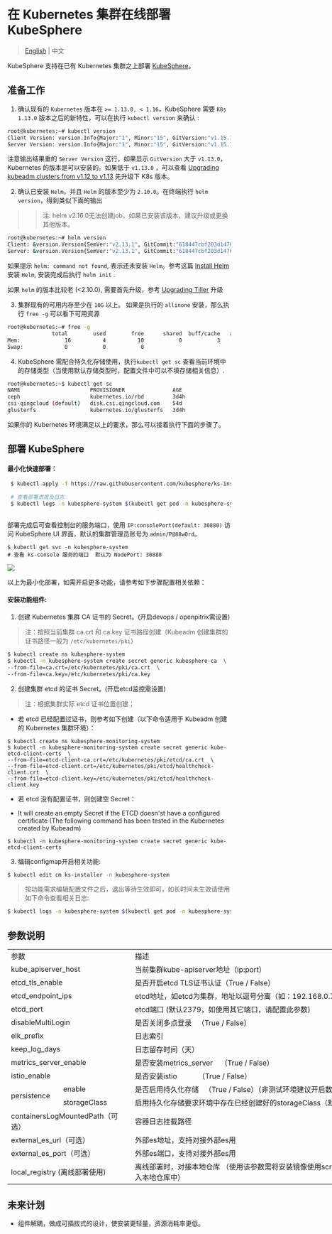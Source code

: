 # 在 Kubernetes 集群在线部署 KubeSphere

> [English](README.md) | 中文 

KubeSphere 支持在已有 Kubernetes 集群之上部署 [KubeSphere](https://kubesphere.io/)。


## 准备工作


1. 确认现有的 `Kubernetes` 版本在 `>= 1.13.0, < 1.16`，KubeSphere 需要 `K8s 1.13.0` 版本之后的新特性，可以在执行 `kubectl version` 来确认 :
```bash
root@kubernetes:~# kubectl version
Client Version: version.Info{Major:"1", Minor:"15", GitVersion:"v1.15.1", GitCommit:"4485c6f18cee9a5d3c3b4e523bd27972b1b53892", GitTreeState:"clean", BuildDate:"2019-07-18T09:09:21Z", GoVersion:"go1.12.5", Compiler:"gc", Platform:"linux/amd64"}
Server Version: version.Info{Major:"1", Minor:"15", GitVersion:"v1.15.1", GitCommit:"4485c6f18cee9a5d3c3b4e523bd27972b1b53892", GitTreeState:"clean", BuildDate:"2019-07-18T09:09:21Z", GoVersion:"go1.12.5", Compiler:"gc", Platform:"linux/amd64"}
```

注意输出结果重的 `Server Version` 这行，如果显示 `GitVersion` 大于 `v1.13.0`，Kubernetes 的版本是可以安装的。如果低于 `v1.13.0` ，可以查看 [Upgrading kubeadm clusters from v1.12 to v1.13](https://v1-13.docs.kubernetes.io/docs/tasks/administer-cluster/kubeadm/kubeadm-upgrade-1-13/) 先升级下 K8s 版本。

2. 确认已安装 `Helm`，并且 `Helm` 的版本至少为 `2.10.0`。在终端执行 `helm version`，得到类似下面的输出
>> 注: helm v2.16.0无法创建job，如果已安装该版本，建议升级或更换其他版本。
```bash
root@kubernetes:~# helm version
Client: &version.Version{SemVer:"v2.13.1", GitCommit:"618447cbf203d147601b4b9bd7f8c37a5d39fbb4", GitTreeState:"clean"}
Server: &version.Version{SemVer:"v2.13.1", GitCommit:"618447cbf203d147601b4b9bd7f8c37a5d39fbb4", GitTreeState:"clean"}
```

如果提示 `helm: command not found`, 表示还未安装 `Helm`。参考这篇 [Install Helm](https://helm.sh/docs/using_helm/#from-the-binary-releases) 安装 `Helm`, 安装完成后执行  `helm init` .

如果 `helm` 的版本比较老 (<2.10.0), 需要首先升级，参考 [Upgrading Tiller](https://github.com/helm/helm/blob/master/docs/install.md#upgrading-tiller) 升级

3. 集群现有的可用内存至少在 `10G` 以上。 如果是执行的 `allinone` 安装，那么执行 `free -g` 可以看下可用资源
```bash
root@kubernetes:~# free -g
              total        used        free      shared  buff/cache   available
Mem:              16          4          10           0           3           2
Swap:             0           0           0
```

4. KubeSphere 需配合持久化存储使用，执行`kubectl get sc` 查看当前环境中的存储类型（当使用默认存储类型时，配置文件中可以不填存储相关信息）.
```bash
root@kubernetes:~$ kubectl get sc
NAME                      PROVISIONER               AGE
ceph                      kubernetes.io/rbd         3d4h
csi-qingcloud (default)   disk.csi.qingcloud.com    54d
glusterfs                 kubernetes.io/glusterfs   3d4h
```

如果你的 Kubernetes 环境满足以上的要求，那么可以接着执行下面的步骤了。

## 部署 KubeSphere

#### 最小化快速部署：
```bash
 $ kubectl apply -f https://raw.githubusercontent.com/kubesphere/ks-installer/master/kubesphere-minimal.yaml
 
 # 查看部署进度及日志
 $ kubectl logs -n kubesphere-system $(kubectl get pod -n kubesphere-system -l app=ks-install -o jsonpath='{.items[0].metadata.name}') -f
 
```

部署完成后可查看控制台的服务端口，使用 `IP:consolePort(default: 30880)` 访问 KubeSphere UI 界面，默认的集群管理员账号为 `admin/P@88w0rd`。

```
$ kubectl get svc -n kubesphere-system    
# 查看 ks-console 服务的端口  默认为 NodePort: 30880
```

![](https://pek3b.qingstor.com/kubesphere-docs/png/20190912002602.png)

以上为最小化部署，如需开启更多功能，请参考如下步骤配置相关依赖：

#### 安装功能组件:
1. 创建 Kubernetes 集群 CA 证书的 Secret。(开启devops / openpitrix需设置)

> 注：按照当前集群 ca.crt 和 ca.key 证书路径创建（Kubeadm 创建集群的证书路径一般为 `/etc/kubernetes/pki`）

```bash
$ kubectl create ns kubesphere-system
$ kubectl -n kubesphere-system create secret generic kubesphere-ca  \
--from-file=ca.crt=/etc/kubernetes/pki/ca.crt  \
--from-file=ca.key=/etc/kubernetes/pki/ca.key 
```

2. 创建集群 etcd 的证书 Secret。(开启etcd监控需设置)

> 注：根据集群实际 etcd 证书位置创建；

   - 若 etcd 已经配置过证书，则参考如下创建（以下命令适用于 Kubeadm 创建的 Kubernetes 集群环境）：

```
$ kubectl create ns kubesphere-monitoring-system
$ kubectl -n kubesphere-monitoring-system create secret generic kube-etcd-client-certs  \
--from-file=etcd-client-ca.crt=/etc/kubernetes/pki/etcd/ca.crt  \
--from-file=etcd-client.crt=/etc/kubernetes/pki/etcd/healthcheck-client.crt  \
--from-file=etcd-client.key=/etc/kubernetes/pki/etcd/healthcheck-client.key
```

- 若 etcd 没有配置证书，则创建空 Secret：

- It will create an empty Secret if the ETCD doesn'st have a configured certificate (The following command has been tested in the Kubernetes created by Kubeadm)

```
$ kubectl -n kubesphere-monitoring-system create secret generic kube-etcd-client-certs
```

3. 编辑configmap开启相关功能:

```bash
$ kubectl edit cm ks-installer -n kubesphere-system
```

> 按功能需求编辑配置文件之后，退出等待生效即可，如长时间未生效请使用如下命令查看相关日志:
```bash
$ kubectl logs -n kubesphere-system $(kubectl get pod -n kubesphere-system -l app=ks-install -o jsonpath='{.items[0].metadata.name}') -f
```

## 参数说明

<table border=0 cellpadding=0 cellspacing=0 width=1364 style='border-collapse:
 collapse;table-layout:fixed;width:1023pt;font-variant-ligatures: normal;
 font-variant-caps: normal;orphans: 2;text-align:start;widows: 2;-webkit-text-stroke-width: 0px;
 text-decoration-style: initial;text-decoration-color: initial'>
 <col width=112 style='mso-width-source:userset;mso-width-alt:3982;width:84pt'>
 <col width=156 style='mso-width-source:userset;mso-width-alt:5546;width:117pt'>
 <col width=757 style='mso-width-source:userset;mso-width-alt:26908;width:568pt'>
 <col width=339 style='mso-width-source:userset;mso-width-alt:12060;width:254pt'>
 <tr height=18 style='height:13.8pt'>
  <td colspan=2 height=18 class=xl67 width=268 style='height:13.8pt;width:201pt'>参数</td>
  <td class=xl65 width=757 style='width:568pt'><span style='font-variant-ligatures: normal;
  font-variant-caps: normal;orphans: 2;widows: 2;-webkit-text-stroke-width: 0px;
  text-decoration-style: initial;text-decoration-color: initial'>描述</span></td>
  <td class=xl65 width=339 style='width:254pt'><span style='font-variant-ligatures: normal;
  font-variant-caps: normal;orphans: 2;widows: 2;-webkit-text-stroke-width: 0px;
  text-decoration-style: initial;text-decoration-color: initial'>默认值</span></td>
 </tr>
 <tr height=18 style='height:13.8pt'>
  <td colspan=2 height=18 style='height:13.8pt'>kube_apiserver_host</td>
  <td>当前集群kube-apiserver地址（ip:port）</td>
  <td class=xl69></td>
 </tr>
 <tr height=18 style='height:13.8pt'>
  <td colspan=2 height=18 style='height:13.8pt'>etcd_tls_enable</td>
  <td>是否开启etcd TLS证书认证（True / False）</td>
  <td class=xl69>True</td>
 </tr>
 <tr height=18 style='height:13.8pt'>
  <td colspan=2 height=18 class=xl66 style='height:13.8pt'>etcd_endpoint_ips</td>
  <td>etcd地址，如etcd为集群，地址以逗号分离（如：192.168.0.7,192.168.0.8,192.168.0.9）</td>
  <td class=xl69></td>
 </tr>
 <tr height=18 style='height:13.8pt'>
  <td colspan=2 height=18 style='height:13.8pt'>etcd_port</td>
  <td>etcd端口 (默认2379，如使用其它端口，请配置此参数)</td>
  <td class=xl69>2379</td>
 </tr>
 <tr height=18 style='height:13.8pt'>
  <td colspan=2 height=18 style='height:13.8pt'>disableMultiLogin<span
  style='mso-spacerun:yes'>&nbsp;</span></td>
  <td>是否关闭多点登录<span style='mso-spacerun:yes'>&nbsp;&nbsp; </span>（True / False）</td>
  <td class=xl69>True</td>
 </tr>
 <tr height=18 style='height:13.8pt'>
  <td colspan=2 height=18 style='height:13.8pt'>elk_prefix</td>
  <td>日志索引<span style='mso-spacerun:yes'>&nbsp;</span></td>
  <td class=xl69>logstash<span style='mso-spacerun:yes'>&nbsp;</span></td>
 </tr>
 <tr height=18 style='height:13.8pt'>
  <td colspan=2 height=18 style='height:13.8pt'>keep_log_days</td>
  <td>日志留存时间（天）</td>
  <td class=xl69>7</td>
 </tr>
 <tr height=18 style='height:13.8pt'>
  <td colspan=2 height=18 style='height:13.8pt'>metrics_server_enable</td>
  <td>是否安装metrics_server<span style='mso-spacerun:yes'>&nbsp;&nbsp;&nbsp;
  </span>（True / False）</td>
  <td class=xl69>True</td>
 </tr>
 <tr height=18 style='height:13.8pt'>
  <td colspan=2 height=18 style='height:13.8pt'>istio_enable</td>
  <td>是否安装istio<span
  style='mso-spacerun:yes'>&nbsp;&nbsp;&nbsp;&nbsp;&nbsp;&nbsp;&nbsp;&nbsp;&nbsp;&nbsp;
  </span>（True / False）</td>
  <td class=xl69>True</td>
 </tr>
 <tr height=18 style='height:13.8pt'>
  <td rowspan=2 height=36 class=xl68 style='height:27.6pt'>persistence</td>
  <td class=xl66>enable</td>
  <td>是否启用持久化存储<span style='mso-spacerun:yes'>&nbsp;&nbsp; </span>（True /
  False）（非测试环境建议开启数据持久化）</td>
  <td class=xl69></td>
 </tr>
 <tr height=18 style='height:13.8pt'>
  <td height=18 class=xl66 style='height:13.8pt'>storageClass</td>
  <td>启用持久化存储要求环境中存在已经创建好的storageClass（默认为空，使用default storageClass）</td>
  <td class=xl69>“”</td>
 </tr>
 <tr height=18 style='height:13.8pt'>
  <td colspan=2 height=18 style='height:13.8pt'>containersLogMountedPath（可选）</td>
  <td>容器日志挂载路径</td>
  <td class=xl69>"/var/lib/docker/containers"</td>
 </tr>
 <tr height=18 style='height:13.8pt'>
  <td colspan=2 height=18 style='height:13.8pt'>external_es_url（可选）</td>
  <td>外部es地址，支持对接外部es用</td>
  <td class=xl69></td>
 </tr>
 <tr height=18 style='height:13.8pt'>
  <td colspan=2 height=18 style='height:13.8pt'>external_es_port（可选）</td>
  <td>外部es端口，支持对接外部es用</td>
  <td class=xl69></td>
 </tr>
 <tr height=18 style='height:13.8pt'>
  <td colspan=2 height=18 style='height:13.8pt'>local_registry (离线部署使用)</td>
  <td>离线部署时，对接本地仓库 （使用该参数需将安装镜像使用scripts/download-docker-images.sh导入本地仓库中）</td>
  <td class=xl69></td>
 </tr>
 <![if supportMisalignedColumns]>
 <tr height=0 style='display:none'>
  <td width=112 style='width:84pt'></td>
  <td width=156 style='width:117pt'></td>
  <td width=757 style='width:568pt'></td>
  <td width=339 style='width:254pt'></td>
 </tr>
 <![endif]>
</table>


## 未来计划

- 组件解耦，做成可插拔式的设计，使安装更轻量，资源消耗率更低。
